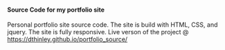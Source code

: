 #### Source Code for my portfolio site
Personal portfolio site source code. The site is build with HTML, CSS, and jquery. The site is fully responsive. Live verson of the project @
https://dthinley.github.io/portfolio_source/
